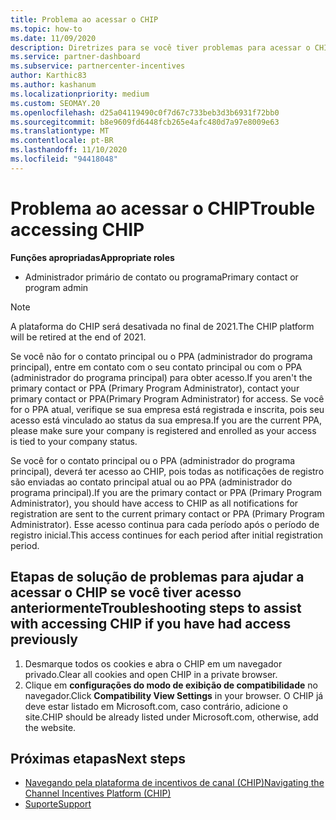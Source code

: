 ```yaml
---
title: Problema ao acessar o CHIP
ms.topic: how-to
ms.date: 11/09/2020
description: Diretrizes para se você tiver problemas para acessar o CHIP
ms.service: partner-dashboard
ms.subservice: partnercenter-incentives
author: Karthic83
ms.author: kashanum
ms.localizationpriority: medium
ms.custom: SEOMAY.20
ms.openlocfilehash: d25a04119490c0f7d67c733beb3d3b6931f72bb0
ms.sourcegitcommit: b8e9609fd6448fcb265e4afc480d7a97e8009e63
ms.translationtype: MT
ms.contentlocale: pt-BR
ms.lasthandoff: 11/10/2020
ms.locfileid: "94418048"
---
```

# <a name="trouble-accessing-chip"></a><span data-ttu-id="f462d-103">Problema ao acessar o CHIP</span><span class="sxs-lookup"><span data-stu-id="f462d-103">Trouble accessing CHIP</span></span>

<span data-ttu-id="f462d-104">**Funções apropriadas**</span><span class="sxs-lookup"><span data-stu-id="f462d-104">**Appropriate roles**</span></span>

- <span data-ttu-id="f462d-105">Administrador primário de contato ou programa</span><span class="sxs-lookup"><span data-stu-id="f462d-105">Primary contact or program admin</span></span>

>[!NOTE]
><span data-ttu-id="f462d-106">A plataforma do CHIP será desativada no final de 2021.</span><span class="sxs-lookup"><span data-stu-id="f462d-106">The CHIP platform will be retired at the end of 2021.</span></span>

<span data-ttu-id="f462d-107">Se você não for o contato principal ou o PPA (administrador do programa principal), entre em contato com o seu contato principal ou com o PPA (administrador do programa principal) para obter acesso.</span><span class="sxs-lookup"><span data-stu-id="f462d-107">If you aren't the primary contact or PPA (Primary Program Administrator), contact your primary contact or PPA(Primary Program Administrator) for access.</span></span> <span data-ttu-id="f462d-108">Se você for o PPA atual, verifique se sua empresa está registrada e inscrita, pois seu acesso está vinculado ao status da sua empresa.</span><span class="sxs-lookup"><span data-stu-id="f462d-108">If you are the current PPA, please make sure your company is registered and enrolled as your access is tied to your company status.</span></span>

<span data-ttu-id="f462d-109">Se você for o contato principal ou o PPA (administrador do programa principal), deverá ter acesso ao CHIP, pois todas as notificações de registro são enviadas ao contato principal atual ou ao PPA (administrador do programa principal).</span><span class="sxs-lookup"><span data-stu-id="f462d-109">If you are the primary contact or PPA (Primary Program Administrator), you should have access to CHIP as all notifications for registration are sent to the current primary contact or PPA (Primary Program Administrator).</span></span> <span data-ttu-id="f462d-110">Esse acesso continua para cada período após o período de registro inicial.</span><span class="sxs-lookup"><span data-stu-id="f462d-110">This access continues for each period after initial registration period.</span></span>

## <a name="troubleshooting-steps-to-assist-with-accessing-chip-if-you-have-had-access-previously"></a><span data-ttu-id="f462d-111">Etapas de solução de problemas para ajudar a acessar o CHIP se você tiver acesso anteriormente</span><span class="sxs-lookup"><span data-stu-id="f462d-111">Troubleshooting steps to assist with accessing CHIP if you have had access previously</span></span>

1. <span data-ttu-id="f462d-112">Desmarque todos os cookies e abra o CHIP em um navegador privado.</span><span class="sxs-lookup"><span data-stu-id="f462d-112">Clear all cookies and open CHIP in a private browser.</span></span>
1. <span data-ttu-id="f462d-113">Clique em **configurações do modo de exibição de compatibilidade** no navegador.</span><span class="sxs-lookup"><span data-stu-id="f462d-113">Click **Compatibility View Settings** in your browser.</span></span> <span data-ttu-id="f462d-114">O CHIP já deve estar listado em Microsoft.com, caso contrário, adicione o site.</span><span class="sxs-lookup"><span data-stu-id="f462d-114">CHIP should be already listed under Microsoft.com, otherwise, add the website.</span></span>

## <a name="next-steps"></a><span data-ttu-id="f462d-115">Próximas etapas</span><span class="sxs-lookup"><span data-stu-id="f462d-115">Next steps</span></span>

- [<span data-ttu-id="f462d-116">Navegando pela plataforma de incentivos de canal (CHIP)</span><span class="sxs-lookup"><span data-stu-id="f462d-116">Navigating the Channel Incentives Platform (CHIP)</span></span>](chip-intro.md)
- [<span data-ttu-id="f462d-117">Suporte</span><span class="sxs-lookup"><span data-stu-id="f462d-117">Support</span></span>](report-problems-with-partner-center.md)